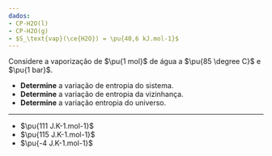 ```yaml
---
dados:
- CP-H2O(l)
- CP-H2O(g)
- $S_\text{vap}(\ce{H2O}) = \pu{40,6 kJ.mol-1}$
---
```

Considere a vaporização de $\pu{1 mol}$ de água a $\pu{85 \degree C}$ e $\pu{1 bar}$.  

- **Determine** a variação de entropia do sistema.
- **Determine** a variação de entropia da vizinhança.
- **Determine** a variação entropia do universo.

---

- $\pu{111 J.K-1.mol-1}$
- $\pu{115 J.K-1.mol-1}$
- $\pu{-4 J.K-1.mol-1}$ 
